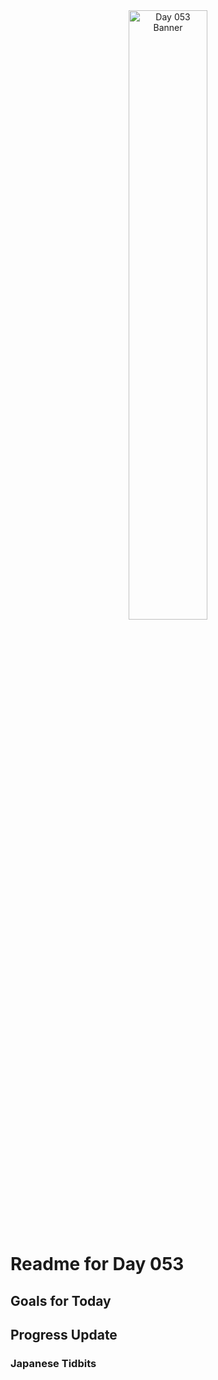 <div align="center">
 <img src="../..Images/image_053.jpg" alt="Day 053 Banner" width="50%">
</div>

# Readme for Day 053

## Goals for Today

## Progress Update

### Japanese Tidbits

